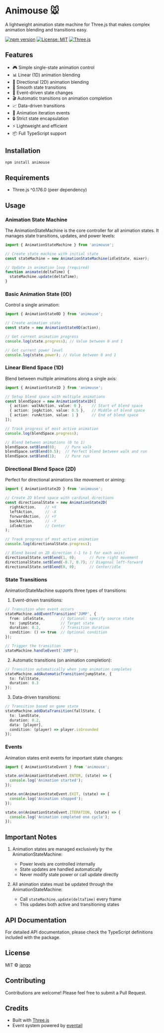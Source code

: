 # Animouse 🐭

A lightweight animation state machine for Three.js that makes complex animation blending and transitions easy.

[![npm version](https://img.shields.io/npm/v/animouse.svg)](https://www.npmjs.com/package/animouse)
[![License: MIT](https://img.shields.io/badge/License-MIT-yellow.svg)](https://opensource.org/licenses/MIT)
[![Three.js](https://img.shields.io/badge/Three.js-%5E0.176.0-blue)](https://threejs.org/)

## Features

- 🎮 Simple single-state animation control
- 📊 Linear (1D) animation blending
- 🎯 Directional (2D) animation blending
- 🔄 Smooth state transitions
- 🚦 Event-driven state changes
- 🎬 Automatic transitions on animation completion
- 📈 Data-driven transitions
- 🔄 Animation iteration events
- 🔒 Strict state encapsulation
- ⚡ Lightweight and efficient
- 📦 Full TypeScript support

## Installation

```bash
npm install animouse
```

## Requirements

- Three.js ^0.176.0 (peer dependency)

## Usage

### Animation State Machine

The AnimationStateMachine is the core controller for all animation states. It manages state transitions, updates, and power levels:

```typescript
import { AnimationStateMachine } from 'animouse';

// Create state machine with initial state
const stateMachine = new AnimationStateMachine(idleState, mixer);

// Update in animation loop (required)
function animate(deltaTime) {
  stateMachine.update(deltaTime);
}
```

### Basic Animation State (0D)

Control a single animation:

```typescript
import { AnimationState0D } from 'animouse';

// Create animation state
const state = new AnimationState0D(action);

// Get current animation progress
console.log(state.progress); // Value between 0 and 1

// Get current power level
console.log(state.power); // Value between 0 and 1
```

### Linear Blend Space (1D)

Blend between multiple animations along a single axis:

```typescript
import { AnimationState1D } from 'animouse';

// Setup blend space with multiple animations
const blendSpace = new AnimationState1D([
  { action: walkAction, value: 0 },    // Start of blend space
  { action: jogAction, value: 0.5 },   // Middle of blend space
  { action: runAction, value: 1 }      // End of blend space
]);

// Track progress of most active animation
console.log(blendSpace.progress);

// Blend between animations (0 to 1)
blendSpace.setBlend(0);    // Pure walk
blendSpace.setBlend(0.5);  // Perfect blend between walk and run
blendSpace.setBlend(1);    // Pure run
```

### Directional Blend Space (2D)

Perfect for directional animations like movement or aiming:

```typescript
import { AnimationState2D } from 'animouse';

// Create 2D blend space with cardinal directions
const directionalState = new AnimationState2D(
  rightAction,    // +X
  leftAction,     // -X
  forwardAction,  // +Y
  backAction,     // -Y
  idleAction      // Center
);

// Track progress of most active animation
console.log(directionalState.progress);

// Blend based on 2D direction (-1 to 1 for each axis)
directionalState.setBlend(1, 0);      // Pure right movement
directionalState.setBlend(-0.7, 0.7); // Diagonal left-forward
directionalState.setBlend(0, 0);      // Center/idle
```

### State Transitions

AnimationStateMachine supports three types of transitions:

1. Event-driven transitions:
```typescript
// Transition when event occurs
stateMachine.addEventTransition('JUMP', {
  from: idleState,       // Optional: specify source state
  to: jumpState,         // Target state
  duration: 0.2,         // Transition duration
  condition: () => true  // Optional condition
});

// Trigger the transition
stateMachine.handleEvent('JUMP');
```

2. Automatic transitions (on animation completion):
```typescript
// Transition automatically when jump animation completes
stateMachine.addAutomaticTransition(jumpState, {
  to: fallState,
  duration: 0.3
});
```

3. Data-driven transitions:
```typescript
// Transition based on game state
stateMachine.addDataTransition(fallState, {
  to: landState,
  duration: 0.2,
  data: [player],
  condition: (player) => player.isGrounded
});
```

### Events

Animation states emit events for important state changes:

```typescript
import { AnimationStateEvent } from 'animouse';

state.on(AnimationStateEvent.ENTER, (state) => {
  console.log('Animation started');
});

state.on(AnimationStateEvent.EXIT, (state) => {
  console.log('Animation stopped');
});

state.on(AnimationStateEvent.ITERATION, (state) => {
  console.log('Animation completed one cycle');
});
```

## Important Notes

1. Animation states are managed exclusively by the AnimationStateMachine:
   - Power levels are controlled internally
   - State updates are handled automatically
   - Never modify state power or call update directly

2. All animation states must be updated through the AnimationStateMachine:
   - Call `stateMachine.update(deltaTime)` every frame
   - This updates both active and transitioning states

## API Documentation

For detailed API documentation, please check the TypeScript definitions included with the package.

## License

MIT © [jango](https://github.com/jango-git)

## Contributing

Contributions are welcome! Please feel free to submit a Pull Request.

## Credits

- Built with [Three.js](https://threejs.org/)
- Event system powered by [eventail](https://www.npmjs.com/package/eventail)